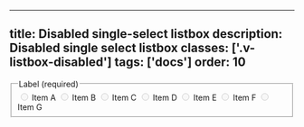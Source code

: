 <!--
 *              © 2025 Visa
 *
 * Licensed under the Apache License, Version 2.0 (the "License");
 * you may not use this file except in compliance with the License.
 * You may obtain a copy of the License at
 *
 *         http://www.apache.org/licenses/LICENSE-2.0
 *
 * Unless required by applicable law or agreed to in writing, software
 * distributed under the License is distributed on an "AS IS" BASIS,
 * WITHOUT WARRANTIES OR CONDITIONS OF ANY KIND, either express or implied.
 * See the License for the specific language governing permissions and
 * limitations under the License.
 *
 -->
---
title: Disabled single-select listbox
description: Disabled single select listbox 
classes: ['.v-listbox-disabled']
tags: ['docs']
order: 10
---

<fieldset aria-labelledby="single-select-disabled-listbox-legend">
  <legend class="v-label" id="single-select-disabled-listbox-legend">
    Label (required)
  </legend>
  <div class="v-listbox-container v-listbox-disabled">
    <div class="v-listbox v-listbox-scroll">
      <label class="v-listbox-item" for="single-select-radio-disabled-1">
        <input class="v-radio v-flex-shrink-0" disabled="" id="single-select-radio-disabled-1" name="disabled-example" type="radio"/>
        <span class="v-label v-typography-label-large">
          Item A
        </span>
      </label>
      <label class="v-listbox-item" for="single-select-radio-disabled-2">
        <input class="v-radio v-flex-shrink-0" disabled="" id="single-select-radio-disabled-2" name="disabled-example" type="radio"/>
        <span class="v-label v-typography-label-large">
          Item B
        </span>
      </label>
      <label class="v-listbox-item" for="single-select-radio-disabled-3">
        <input class="v-radio v-flex-shrink-0" disabled="" id="single-select-radio-disabled-3" name="disabled-example" type="radio"/>
        <span class="v-label v-typography-label-large">
          Item C
        </span>
      </label>
      <label class="v-listbox-item" for="single-select-radio-disabled-4">
        <input class="v-radio v-flex-shrink-0" disabled="" id="single-select-radio-disabled-4" name="disabled-example" type="radio"/>
        <span class="v-label v-typography-label-large">
          Item D
        </span>
      </label>
      <label class="v-listbox-item" for="single-select-radio-disabled-5">
        <input class="v-radio v-flex-shrink-0" disabled="" id="single-select-radio-disabled-5" name="disabled-example" type="radio"/>
        <span class="v-label v-typography-label-large">
          Item E
        </span>
      </label>
      <label class="v-listbox-item" for="single-select-radio-disabled-6">
        <input class="v-radio v-flex-shrink-0" disabled="" id="single-select-radio-disabled-6" name="disabled-example" type="radio"/>
        <span class="v-label v-typography-label-large">
          Item F
        </span>
      </label>
      <label class="v-listbox-item" for="single-select-radio-disabled-7">
        <input class="v-radio v-flex-shrink-0" disabled="" id="single-select-radio-disabled-7" name="disabled-example" type="radio"/>
        <span class="v-label v-typography-label-large">
          Item G
        </span>
      </label>
    </div>
  </div>
</fieldset>
